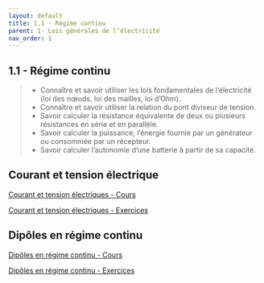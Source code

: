 ```yaml
---
layout: default
title: 1.1 - Régime continu
parent: 1- Lois générales de l’électricité
nav_order: 1
---
```



## 1.1 - Régime continu

> - Connaître et savoir utiliser les lois fondamentales de l’électricité (loi des nœuds, loi des mailles, loi d’Ohm).
> - Connaître et savoir utiliser la relation du pont diviseur de tension.
> - Savoir calculer la résistance équivalente de deux ou plusieurs résistances en série et en parallèle.
> - Savoir calculer la puissance, l’énergie fournie par un générateur ou consommée par un récepteur.
> - Savoir calculer l’autonomie d’une batterie à partir de sa capacité.

## Courant et tension électrique


[Courant et tension électriques - Cours](/cours/regime-continu/bts-ciel_courant-tension-electriques_cours.pdf)

[Courant et tension électriques - Exercices](/cours/regime-continu/bts-ciel_courant-tension-electriques_exercices.pdf)


## Dipôles en régime continu

[Dipôles en régime continu - Cours](/cours/regime-continu/bts-ciel_dipoles-regime-continu_cours.pdf)

[Dipôles en régime continu - Exercices](/cours/regime-continu/bts-ciel_dipoles-regime-continu_exercices.pdf)